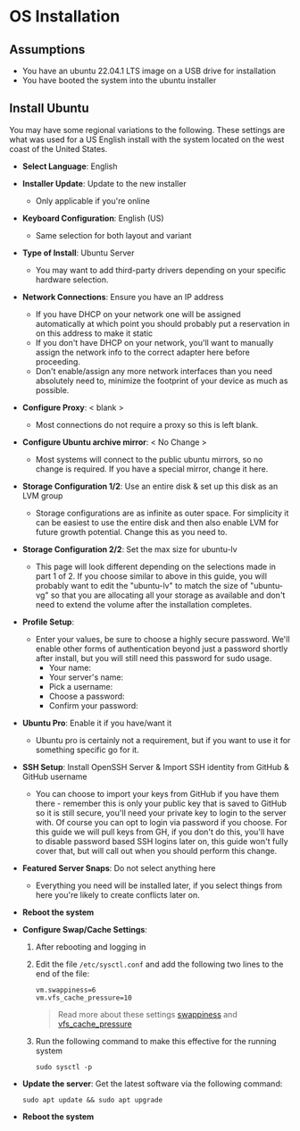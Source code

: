 # OS Installation

## Assumptions

- You have an ubuntu 22.04.1 LTS image on a USB drive for installation
- You have booted the system into the ubuntu installer

## Install Ubuntu

You may have some regional variations to the following. These settings are what was used for a US English install with the system located on the west coast of the United States.

- **Select Language**: English

- **Installer Update**: Update to the new installer

  - Only applicable if you're online

- **Keyboard Configuration**: English (US)

  - Same selection for both layout and variant

- **Type of Install**: Ubuntu Server

  - You may want to add third-party drivers depending on your specific hardware selection.

- **Network Connections**: Ensure you have an IP address

  - If you have DHCP on your network one will be assigned automatically at which point you should probably put a reservation in on this address to make it static
  - If you don't have DHCP on your network, you'll want to manually assign the network info to the correct adapter here before proceeding.
  - Don't enable/assign any more network interfaces than you need absolutely need to, minimize the footprint of your device as much as possible.

- **Configure Proxy**: < blank >

  - Most connections do not require a proxy so this is left blank.

- **Configure Ubuntu archive mirror**: < No Change >

  - Most systems will connect to the public ubuntu mirrors, so no change is required. If you have a special mirror, change it here.

- **Storage Configuration 1/2**: Use an entire disk & set up this disk as an LVM group

  - Storage configurations are as infinite as outer space. For simplicity it can be easiest to use the entire disk and then also enable LVM for future growth potential. Change this as you need to.

- **Storage Configuration 2/2**: Set the max size for ubuntu-lv

  - This page will look different depending on the selections made in part 1 of 2. If you choose similar to above in this guide, you will probably want to edit the "ubuntu-lv" to match the size of "ubuntu-vg" so that you are allocating all your storage as available and don't need to extend the volume after the installation completes.

- **Profile Setup**:

  - Enter your values, be sure to choose a highly secure password. We'll enable other forms of authentication beyond just a password shortly after install, but you will still need this password for sudo usage.
    - Your name:
    - Your server's name:
    - Pick a username:
    - Choose a password:
    - Confirm your password:

- **Ubuntu Pro**: Enable it if you have/want it

  - Ubuntu pro is certainly not a requirement, but if you want to use it for something specific go for it.

- **SSH Setup**: Install OpenSSH Server & Import SSH identity from GitHub & GitHub username

  - You can choose to import your keys from GitHub if you have them there - remember this is only your public key that is saved to GitHub so it is still secure, you'll need your private key to login to the server with. Of course you can opt to login via password if you choose. For this guide we will pull keys from GH, if you don't do this, you'll have to disable password based SSH logins later on, this guide won't fully cover that, but will call out when you should perform this change.

- **Featured Server Snaps**: Do not select anything here

  - Everything you need will be installed later, if you select things from here you're likely to create conflicts later on.

- **Reboot the system**

- **Configure Swap/Cache Settings**:

  1. After rebooting and logging in

  2. Edit the file `/etc/sysctl.conf` and add the following two lines to the end of the file:

      ```text
      vm.swappiness=6
      vm.vfs_cache_pressure=10
      ```

      > Read more about these settings [swappiness](https://sysctl-explorer.net/vm/swappiness/) and [vfs_cache_pressure](https://sysctl-explorer.net/vm/vfs_cache_pressure/)

  3. Run the following command to make this effective for the running system

      `sudo sysctl -p`

- **Update the server**: Get the latest software via the following command:

  `sudo apt update && sudo apt upgrade`

- **Reboot the system**
